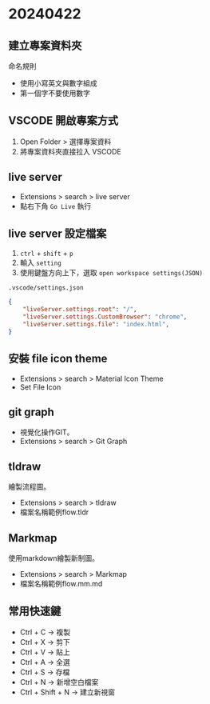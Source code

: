 # 20240422

## 建立專案資料夾

命名規則

- 使用小寫英文與數字組成
- 第一個字不要使用數字

## VSCODE 開啟專案方式

1. Open Folder > 選擇專案資料
2. 將專案資料夾直接拉入 VSCODE

## live server

- Extensions > search > live server
- 點右下角 `Go Live` 執行

## live server 設定檔案

1. `ctrl` + `shift` + `p`
2. 輸入 `setting`
3. 使用鍵盤方向上下，選取 `open workspace settings(JSON)`

`.vscode/settings.json`

```json
{
    "liveServer.settings.root": "/",
    "liveServer.settings.CustomBrowser": "chrome",
    "liveServer.settings.file": "index.html",
}
```

## 安裝 file icon theme

- Extensions > search > Material Icon Theme
- Set File Icon

## git graph
- 視覺化操作GIT。
- Extensions > search > Git Graph

## tldraw
繪製流程圖。
- Extensions > search > tldraw
- 檔案名稱範例flow.tldr

## Markmap
使用markdown繪製新制圖。
- Extensions > search > Markmap
- 檔案名稱範例flow.mm.md

## 常用快速鍵
- Ctrl + C -> 複製
- Ctrl + X -> 剪下
- Ctrl + V -> 貼上
- Ctrl + A -> 全選
- Ctrl + S -> 存檔
- Ctrl + N -> 新增空白檔案
- Ctrl + Shift + N -> 建立新視窗